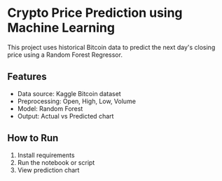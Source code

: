 #  Crypto Price Prediction using Machine Learning

This project uses historical Bitcoin data to predict the next day's closing price using a Random Forest Regressor.

## Features
- Data source: Kaggle Bitcoin dataset
- Preprocessing: Open, High, Low, Volume
- Model: Random Forest
- Output: Actual vs Predicted chart

## How to Run
1. Install requirements
2. Run the notebook or script
3. View prediction chart


